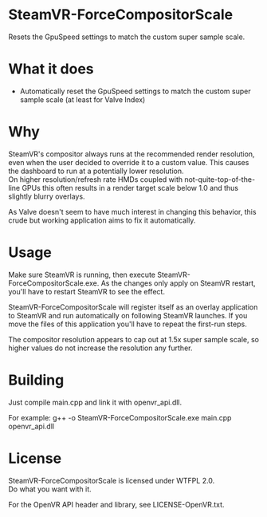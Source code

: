 # SteamVR-ForceCompositorScale
Resets the GpuSpeed settings to match the custom super sample scale.

# What it does
- Automatically reset the GpuSpeed settings to match the custom super sample scale (at least for Valve Index)

# Why
SteamVR's compositor always runs at the recommended render resolution, even when the user decided to override it to a custom value. This causes the dashboard to run at a potentially lower resolution.  
On higher resolution/refresh rate HMDs coupled with not-quite-top-of-the-line GPUs this often results in a render target scale below 1.0 and thus slightly blurry overlays.

As Valve doesn't seem to have much interest in changing this behavior, this crude but working application aims to fix it automatically.

# Usage
Make sure SteamVR is running, then execute SteamVR-ForceCompositorScale.exe. As the changes only apply on SteamVR restart, you'll have to restart SteamVR to see the effect.

SteamVR-ForceCompositorScale will register itself as an overlay application to SteamVR and run automatically on following SteamVR launches. If you move the files of this application you'll have to repeat the first-run steps.

The compositor resolution appears to cap out at 1.5x super sample scale, so higher values do not increase the resolution any further.

# Building
Just compile main.cpp and link it with openvr_api.dll.

For example: g++ -o SteamVR-ForceCompositorScale.exe main.cpp openvr_api.dll

# License
SteamVR-ForceCompositorScale is licensed under WTFPL 2.0.  
Do what you want with it.

For the OpenVR API header and library, see LICENSE-OpenVR.txt.